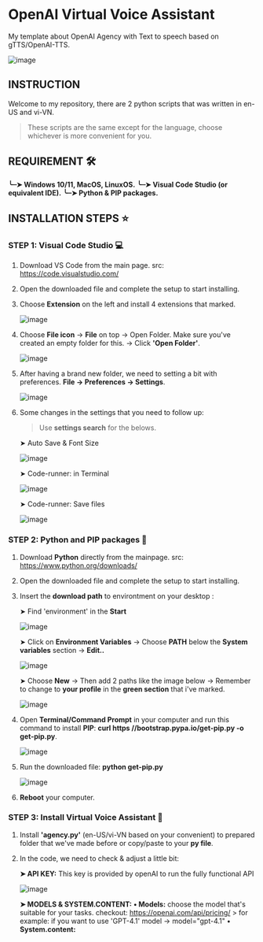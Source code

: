 # OpenAI Virtual Voice Assistant
My template about OpenAI Agency with Text to speech based on gTTS/OpenAI-TTS.

![image](https://github.com/user-attachments/assets/c1710208-d6b3-4add-bcf1-24cc749222cb)


## INSTRUCTION 
Welcome to my repository, there are 2 python scripts that was written in en-US and vi-VN.
 > These scripts are the same except for the language, choose whichever is more convenient for you.

## REQUIREMENT 🛠️
 **╰┈➤ Windows 10/11, MacOS, LinuxOS.**
 **╰┈➤ Visual Code Studio (or equivalent IDE).**
 **╰┈➤ Python & PIP packages.**

## INSTALLATION STEPS ⭐
### STEP 1: Visual Code Studio 💻
  1. Download VS Code from the main page. src: https://code.visualstudio.com/
  2. Open the downloaded file and complete the setup to start installing.
  3. Choose **Extension** on the left and install 4 extensions that marked.
     
     ![image](https://github.com/user-attachments/assets/4d321ed2-61f0-4d17-bb27-79c4d56c8522)

  4. Choose **File icon** -> **File** on top -> Open Folder. Make sure you've created an empty folder for this. -> Click **'Open Folder'**.
     
     ![image](https://github.com/user-attachments/assets/7605dfeb-7d10-40ea-96b3-b68570a2ef6d)

  5. After having a brand new folder, we need to setting a bit with preferences. **File -> Preferences -> Settings**.

     ![image](https://github.com/user-attachments/assets/c81d7a8d-7420-49f9-bc83-3b2d45f9c87e)

  6. Some changes in the settings that you need to follow up:
     > Use **settings search** for the belows.
     
     ➤ Auto Save & Font Size
     
      ![image](https://github.com/user-attachments/assets/ed71a4ae-3b76-40dd-94c6-ed9d8641a3ce)

     ➤ Code-runner: in Terminal
     
      ![image](https://github.com/user-attachments/assets/cdd8c2a1-ba74-43ab-8d25-eaab1fa3ec74)

     ➤ Code-runner: Save files
     
      ![image](https://github.com/user-attachments/assets/abef777d-456b-45b5-9a7c-92ea925aa2ce)




### STEP 2: Python and PIP packages 🐍
  1. Download **Python** directly from the mainpage. src: https://www.python.org/downloads/
  2. Open the downloaded file and complete the setup to start installing.
  3. Insert the **download path** to environtment on your desktop :
     
     ➤ Find 'environment' in the **Start**

      ![image](https://github.com/user-attachments/assets/1f597da8-b738-45ac-969a-f0fe2ea6ae33)

     ➤ Click on **Environment Variables** -> Choose **PATH** below the **System variables** section -> **Edit..**
          
      ![image](https://github.com/user-attachments/assets/42059b06-7344-4699-bafa-1ddb378a1163)

     ➤ Choose **New** -> Then add 2 paths like the image below -> Remember to change to **your profile** in the **green section** that i've marked.

      ![image](https://github.com/user-attachments/assets/9a8ea0f8-3b67-47fc-8723-08fe12d3e603)

     
  4. Open **Terminal/Command Prompt** in your computer and run this command to install **PIP**: **curl https //bootstrap.pypa.io/get-pip.py -o get-pip.py**.

      ![image](https://github.com/user-attachments/assets/338720b9-3cbe-4222-b053-3eae7847cd85)

  5. Run the downloaded file: **python get-pip.py**

      ![image](https://github.com/user-attachments/assets/f79d8b05-641f-4980-8d5f-64b739042e64)

  6. **Reboot** your computer.




### STEP 3: Install Virtual Voice Assistant 🤖
  1. Install **'agency.py'** (en-US/vi-VN based on your convenient) to prepared folder that we've made before or copy/paste to your **py file**.
  2. In the code, we need to check & adjust a little bit:

     **➤ API KEY:** This key is provided by openAI to run the fully functional API
     
      ![image](https://github.com/user-attachments/assets/2c4d61b9-2f95-41b9-8dc1-bbd0d51374de)

     **➤ MODELS & SYSTEM.CONTENT:**
          **• Models:** choose the model that's suitable for your tasks. checkout: https://openai.com/api/pricing/
               > for example: if you want to use 'GPT-4.1' model -> model="gpt-4.1"
          **• System.content:** 






